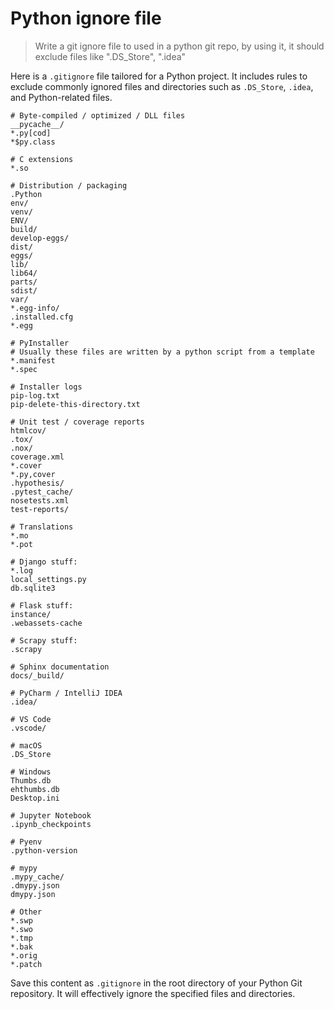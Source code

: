 # Python ignore file #

> Write a git ignore file to used in a python git repo, by using it, it should exclude files like ".DS_Store", ".idea" 

Here is a `.gitignore` file tailored for a Python project. It includes rules to exclude commonly ignored files and directories such as `.DS_Store`, `.idea`, and Python-related files.

```gitignore
# Byte-compiled / optimized / DLL files
__pycache__/
*.py[cod]
*$py.class

# C extensions
*.so

# Distribution / packaging
.Python
env/
venv/
ENV/
build/
develop-eggs/
dist/
eggs/
lib/
lib64/
parts/
sdist/
var/
*.egg-info/
.installed.cfg
*.egg

# PyInstaller
# Usually these files are written by a python script from a template
*.manifest
*.spec

# Installer logs
pip-log.txt
pip-delete-this-directory.txt

# Unit test / coverage reports
htmlcov/
.tox/
.nox/
coverage.xml
*.cover
*.py,cover
.hypothesis/
.pytest_cache/
nosetests.xml
test-reports/

# Translations
*.mo
*.pot

# Django stuff:
*.log
local_settings.py
db.sqlite3

# Flask stuff:
instance/
.webassets-cache

# Scrapy stuff:
.scrapy

# Sphinx documentation
docs/_build/

# PyCharm / IntelliJ IDEA
.idea/

# VS Code
.vscode/

# macOS
.DS_Store

# Windows
Thumbs.db
ehthumbs.db
Desktop.ini

# Jupyter Notebook
.ipynb_checkpoints

# Pyenv
.python-version

# mypy
.mypy_cache/
.dmypy.json
dmypy.json

# Other
*.swp
*.swo
*.tmp
*.bak
*.orig
*.patch
```

Save this content as `.gitignore` in the root directory of your Python Git repository. It will effectively ignore the specified files and directories.

